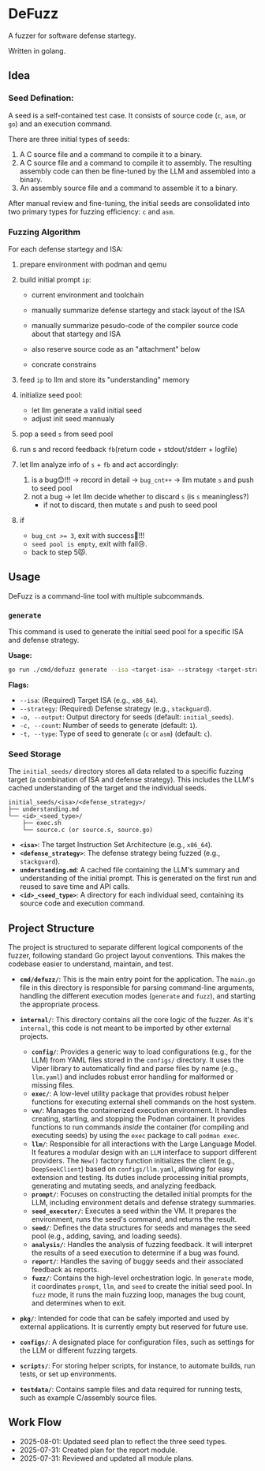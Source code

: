 # DeFuzz

A fuzzer for software defense startegy.

Written in golang.

## Idea

### Seed Defination:

A seed is a self-contained test case. It consists of source code (`c`, `asm`, or `go`) and an execution command.

There are three initial types of seeds:
1.  A C source file and a command to compile it to a binary.
2.  A C source file and a command to compile it to assembly. The resulting assembly code can then be fine-tuned by the LLM and assembled into a binary.
3.  An assembly source file and a command to assemble it to a binary.

After manual review and fine-tuning, the initial seeds are consolidated into two primary types for fuzzing efficiency: `c` and `asm`.

### Fuzzing Algorithm

For each defense startegy and ISA:

1. prepare environment with podman and qemu
2. build initial prompt `ip`:

   - current environment and toolchain
   - manually summarize defense startegy and stack layout of the ISA
   - manually summarize pesudo-code of the compiler source code about that startegy and ISA
   - also reserve source code as an "attachment" below

   - concrate constrains
   <!-- As a templete, stack layout can be json/struct... -->

3. feed `ip` to llm and store its "understanding" memory
   <!-- TODO: 引导llm生成能触发编译器片段的seed pattern(c or asm flip) + 自然语言形式的对 pattern 的描述 -->
   <!-- 验证 pattern 总结的可行性 -->
4. initialize seed pool:

   - let llm generate a valid initial seed <!-- TODO: Should be ?-shots ? -->
   - adjust init seed mannualy

5. pop a seed `s` from seed pool
6. run s and record feedback `fb`(return code + stdout/stderr + logfile)
7. let llm analyze info of `s` + `fb` and act accordingly:
   <!-- TODO: May use Multi-armed bandit for mutation later -->
   1. is a bug😊!!! -> record in detail -> `bug_cnt++` -> llm mutate `s` and push to seed pool
   2. not a bug -> let llm decide whether to discard `s` (is `s` meaningless?)
      - if not to discard, then mutate `s` and push to seed pool
8. if
   - `bug_cnt >= 3`, exit with success🤗!!!
   - `seed pool is empty`, exit with fail😢.
   - back to step 5😾.

## Usage

DeFuzz is a command-line tool with multiple subcommands.

### `generate`

This command is used to generate the initial seed pool for a specific ISA and defense strategy.

**Usage:**
```bash
go run ./cmd/defuzz generate --isa <target-isa> --strategy <target-strategy> [flags]
```

**Flags:**
- `--isa`: (Required) Target ISA (e.g., `x86_64`).
- `--strategy`: (Required) Defense strategy (e.g., `stackguard`).
- `-o, --output`: Output directory for seeds (default: `initial_seeds`).
- `-c, --count`: Number of seeds to generate (default: `1`).
- `-t, --type`: Type of seed to generate (`c` or `asm`) (default: `c`).


### Seed Storage

The `initial_seeds/` directory stores all data related to a specific fuzzing target (a combination of ISA and defense strategy). This includes the LLM's cached understanding of the target and the individual seeds.

```
initial_seeds/<isa>/<defense_strategy>/
├── understanding.md
└── <id>_<seed_type>/
    ├── exec.sh
    └── source.c (or source.s, source.go)
```

- **`<isa>`**: The target Instruction Set Architecture (e.g., `x86_64`).
- **`<defense_strategy>`**: The defense strategy being fuzzed (e.g., `stackguard`).
- **`understanding.md`**: A cached file containing the LLM's summary and understanding of the initial prompt. This is generated on the first run and reused to save time and API calls.
- **`<id>_<seed_type>`**: A directory for each individual seed, containing its source code and execution command.

## Project Structure

The project is structured to separate different logical components of the fuzzer, following standard Go project layout conventions. This makes the codebase easier to understand, maintain, and test.

- **`cmd/defuzz/`**: This is the main entry point for the application. The `main.go` file in this directory is responsible for parsing command-line arguments, handling the different execution modes (`generate` and `fuzz`), and starting the appropriate process.

- **`internal/`**: This directory contains all the core logic of the fuzzer. As it's `internal`, this code is not meant to be imported by other external projects.

  - **`config/`**: Provides a generic way to load configurations (e.g., for the LLM) from YAML files stored in the `configs/` directory. It uses the Viper library to automatically find and parse files by name (e.g., `llm.yaml`) and includes robust error handling for malformed or missing files.
  - **`exec/`**: A low-level utility package that provides robust helper functions for executing external shell commands on the host system.
  - **`vm/`**: Manages the containerized execution environment. It handles creating, starting, and stopping the Podman container. It provides functions to run commands _inside_ the container (for compiling and executing seeds) by using the `exec` package to call `podman exec`.
  - **`llm/`**: Responsible for all interactions with the Large Language Model. It features a modular design with an `LLM` interface to support different providers. The `New()` factory function initializes the client (e.g., `DeepSeekClient`) based on `configs/llm.yaml`, allowing for easy extension and testing. Its duties include processing initial prompts, generating and mutating seeds, and analyzing feedback.
  - **`prompt/`**: Focuses on constructing the detailed initial prompts for the LLM, including environment details and defense strategy summaries.
  - **`seed_executor/`**: Executes a seed within the VM. It prepares the environment, runs the seed's command, and returns the result.
  - **`seed/`**: Defines the data structures for seeds and manages the seed pool (e.g., adding, saving, and loading seeds).
  - **`analysis/`**: Handles the analysis of fuzzing feedback. It will interpret the results of a seed execution to determine if a bug was found.
  - **`report/`**: Handles the saving of buggy seeds and their associated feedback as reports.
  - **`fuzz/`**: Contains the high-level orchestration logic. In `generate` mode, it coordinates `prompt`, `llm`, and `seed` to create the initial seed pool. In `fuzz` mode, it runs the main fuzzing loop, manages the bug count, and determines when to exit.

- **`pkg/`**: Intended for code that can be safely imported and used by external applications. It is currently empty but reserved for future use.

- **`configs/`**: A designated place for configuration files, such as settings for the LLM or different fuzzing targets.

- **`scripts/`**: For storing helper scripts, for instance, to automate builds, run tests, or set up environments.

- **`testdata/`**: Contains sample files and data required for running tests, such as example C/assembly source files.

## Work Flow
- 2025-08-01: Updated seed plan to reflect the three seed types.
- 2025-07-31: Created plan for the report module.
- 2025-07-31: Reviewed and updated all module plans.
